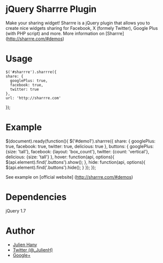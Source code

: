 jQuery Sharrre Plugin
===

Make your sharing widget!
Sharrre is a jQuery plugin that allows you to create nice widgets sharing for Facebook, X (formely Twitter), Google Plus (with PHP script) and more.
More information on [Sharrre] (http://sharrre.com/#demos)

Usage
===

	$('#sharrre').sharrre({
    share: {
      googlePlus: true,
      facebook: true,
      twitter: true
    },
    url: 'http://sharrre.com'
  });

Example
===
    
  <div id="demo1" data-title="sharrre" data-url="http://sharrre.com" ></div>
  $(document).ready(function(){
    $('#demo1').sharrre({
      share: {
        googlePlus: true,
        facebook: true,
        twitter: true,
        delicious: true
      },
      buttons: {
        googlePlus: {size: 'tall'},
        facebook: {layout: 'box_count'},
        twitter: {count: 'vertical'},
        delicious: {size: 'tall'}
      },
      hover: function(api, options){
        $(api.element).find('.buttons').show();      
      },
      hide: function(api, options){
        $(api.element).find('.buttons').hide();
      }
    });
  });

  See example on [official website] (http://sharrre.com/#demos)
	

Dependencies
===

jQuery 1.7

Author
===

- [Julien Hany](http://hany.fr)
- [Twitter (@_JulienH)](http://twitter.com/_JulienH)
- [Google+](http://plus.google.com/111637545317893682325)
